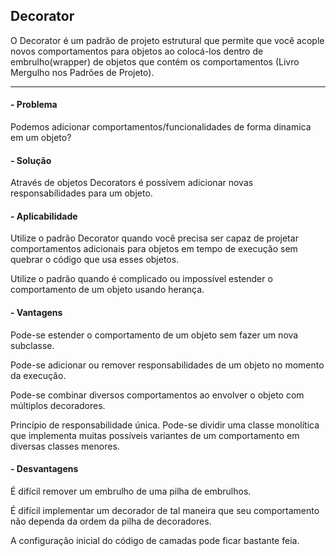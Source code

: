 ## Decorator

O Decorator é um padrão de projeto estrutural que permite que você acople novos comportamentos para objetos ao colocá-los dentro de embrulho(wrapper) de objetos que contém os comportamentos (Livro Mergulho nos Padrões de Projeto).

---
#### - Problema

Podemos adicionar comportamentos/funcionalidades de forma dinamica em um objeto?

#### - Solução

Através de objetos Decorators é possívem adicionar novas responsabílidades para um objeto.


#### - Aplicabilidade

Utilize o padrão Decorator quando você precisa ser capaz de projetar comportamentos adicionais para objetos em tempo de execução sem quebrar o código que usa esses objetos.

Utilize o padrão quando é complicado ou impossível estender o comportamento de um objeto usando herança.


#### - Vantagens

Pode-se estender o comportamento de um objeto sem fazer um nova subclasse.

Pode-se adicionar ou remover responsabilidades de um objeto no momento da execução.

Pode-se combinar diversos comportamentos ao envolver o objeto com múltiplos decoradores.

Princípio de responsabilidade única. Pode-se dividir uma classe monolítica que implementa muitas possíveis variantes de um comportamento em diversas classes menores.


#### - Desvantagens

É difícil remover um embrulho de uma pilha de embrulhos.

É difícil implementar um decorador de tal maneira que seu comportamento não dependa da ordem da pilha de decoradores.

A configuração inicial do código de camadas pode ficar bastante feia.

